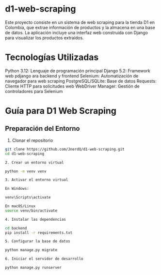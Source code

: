 # d1-web-scraping
Este proyecto consiste en un sistema de web scraping para la tienda D1 en Colombia, que extrae información de productos y la almacena en una base de datos. La aplicación incluye una interfaz web construida con Django para visualizar los productos extraídos.

# Tecnologías Utilizadas

Python 3.12: Lenguaje de programación principal
Django 5.2: Framework web pdjango ara backend y frontend
Selenium: Automatización de navegador para web scraping
PostgreSQL/SQLite: Base de datos
Requests: Cliente HTTP para solicitudes web
WebDriver Manager: Gestión de controladores para Selenium

# Guía  para D1 Web Scraping

## Preparación del Entorno


1. Clonar el repositorio
```bash
git clone https://github.com/JnerdQ/d1-web-scraping.git
cd d1-web-scraping

2. Crear un entorno virtual

python -m venv venv

3. Activar el entorno virtual

En Windows:

venv\Scripts\activate

En macOS/Linux
source venv/bin/activate

4. Instalar las dependencias

cd backend
pip install -r requirements.txt

5. Configurar la base de datos

python manage.py migrate

6. Iniciar el servidor de desarrollo

python manage.py runserver